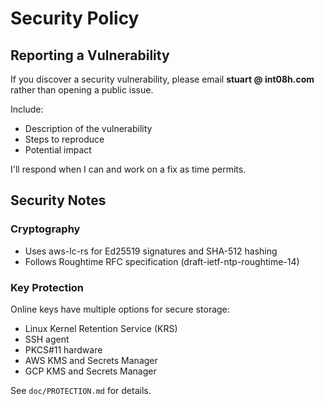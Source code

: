 # Security Policy

## Reporting a Vulnerability

If you discover a security vulnerability, please email **stuart @ int08h.com** rather than opening a public issue.

Include:
- Description of the vulnerability
- Steps to reproduce
- Potential impact

I'll respond when I can and work on a fix as time permits.

## Security Notes

### Cryptography
- Uses aws-lc-rs for Ed25519 signatures and SHA-512 hashing
- Follows Roughtime RFC specification (draft-ietf-ntp-roughtime-14)

### Key Protection
Online keys have multiple options for secure storage:
- Linux Kernel Retention Service (KRS)
- SSH agent
- PKCS#11 hardware 
- AWS KMS and Secrets Manager
- GCP KMS and Secrets Manager

See `doc/PROTECTION.md` for details.
